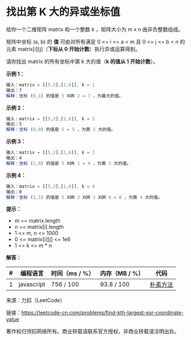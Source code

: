 # 找出第 K 大的异或坐标值

给你一个二维矩阵 matrix 和一个整数 k ，矩阵大小为 m x n 由非负整数组成。

矩阵中坐标 (a, b) 的 **值** 可由对所有满足 0 <= i <= a < m 且 0 <= j <= b < n 的元素 matrix[i][j]（**下标从 0 开始计数**）执行异或运算得到。

请你找出 matrix 的所有坐标中第 k 大的值（**k 的值从 1 开始计数**）。

**示例 1：**

``` javascript
输入：matrix = [[5,2],[1,6]], k = 1
输出：7
解释：坐标 (0,1) 的值是 5 XOR 2 = 7 ，为最大的值。
```

**示例 2：**

``` javascript
输入：matrix = [[5,2],[1,6]], k = 2
输出：5
解释：坐标 (0,0) 的值是 5 = 5 ，为第 2 大的值。
```

**示例 3：**

``` javascript
输入：matrix = [[5,2],[1,6]], k = 3
输出：4
解释：坐标 (1,0) 的值是 5 XOR 1 = 4 ，为第 3 大的值。
```

**示例 4：**

``` javascript
输入：matrix = [[5,2],[1,6]], k = 4
输出：0
解释：坐标 (1,1) 的值是 5 XOR 2 XOR 1 XOR 6 = 0 ，为第 4 大的值。
```

**提示：**

- m == matrix.length
- n == matrix[i].length
- 1 <= m, n <= 1000
- 0 <= matrix[i][j] <= 1e6
- 1 <= k <= m * n

**解答：**

**#**|**编程语言**|**时间（ms / %）**|**内存（MB / %）**|**代码**
--|--|--|--|--
1|javascript|756 / 100|93.8 / 100|[朴素方法](./javascript/ac_v1.js)

来源：力扣（LeetCode）

链接：https://leetcode-cn.com/problems/find-kth-largest-xor-coordinate-value

著作权归领扣网络所有。商业转载请联系官方授权，非商业转载请注明出处。
